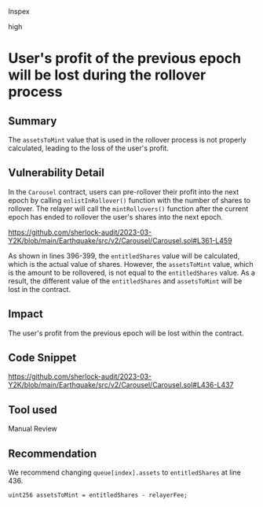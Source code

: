 Inspex

high

# User's profit of the previous epoch will be lost during the rollover process

## Summary
The `assetsToMint` value that is used in the rollover process is not properly calculated, leading to the loss of the user's profit.

## Vulnerability Detail
In the `Carousel` contract, users can pre-rollover their profit into the next epoch by calling `enlistInRollover()` function with the number of shares to rollover. The relayer will call the `mintRollovers()` function after the current epoch has ended to rollover the user's shares into the next epoch.

https://github.com/sherlock-audit/2023-03-Y2K/blob/main/Earthquake/src/v2/Carousel/Carousel.sol#L361-L459

As shown in lines 396-399, the `entitledShares` value will be calculated, which is the actual value of shares. However, the `assetsToMint` value, which is the amount to be rollovered, is not equal to the `entitledShares` value. As a result, the different value of the `entitledShares` and `assetsToMint` will be lost in the contract.

## Impact
The user's profit from the previous epoch will be lost within the contract.

## Code Snippet
https://github.com/sherlock-audit/2023-03-Y2K/blob/main/Earthquake/src/v2/Carousel/Carousel.sol#L436-L437

## Tool used
Manual Review

## Recommendation
We recommend changing `queue[index].assets` to `entitledShares` at line 436.

```solidity
uint256 assetsToMint = entitledShares - relayerFee;
```
